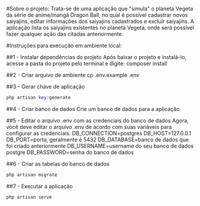 #Sobre o projeto:
	Trata-se de uma aplicação que "simula" o planeta Vegeta da série de anime/mangá Dragon 		Ball, no qual é possível cadastrar novos saiyajins, editar informações dos saiyajins 		cadastrados e excluir saiyajins. A aplicação lista os saiyajins existentes no planeta 		Vegeta, onde será possível fazer qualquer ação das citadas anteriormente.

#Instruções para execução em ambiente local:

##1 - Instalar dependências do projeto
Após baixar o projeto e instalá-lo, acesse a pasta do projeto pelo terminal e digite:
composer install

##2 - Criar arquivo de ambiente
cp .env.example .env

##3 - Gerar chave de aplicação
```php
php artisan key:generate
```
##4 - Criar banco de dados
Crie um banco de dados para a aplicação

##5 - Editar o arquivo .env com as credenciais do banco de dados
Agora, você deve editar o arquivo .env de acordo com suas variáveis para configurar as credenciais.
DB_CONNECTION=postgres
DB_HOST=127.0.0.1
DB_PORT=porta, geralmente é 5432
DB_DATABASE=banco de dados que foi criado anteriormente
DB_USERNAME=username do seu banco de dados postgre
DB_PASSWORD=senha do banco de dados

##6 - Criar as tabelas do banco de dados
```php
php artisan migrate
```
##7 - Executar a aplicação
```php 
php artisan serve
```
